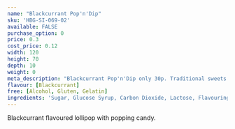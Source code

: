 ```yaml
---
name: "Blackcurrant Pop'n'Dip"
sku: 'HBG-SI-069-02'
available: FALSE
purchase_option: 0
price: 0.3
cost_price: 0.12
width: 120
height: 70
depth: 10
weight: 0
meta_description: "Blackcurrant Pop'n'Dip only 30p. Traditional sweets and more at Humbugs Confectionery Store. Specialists in satisfying your sweet tooth!"
flavour: [Blackcurrant]
free: [Alcohol, Gluten, Gelatin]
ingredients: 'Sugar, Glucose Syrup, Carbon Dioxide, Lactose, Flavouring, Colours: E192, E102, E133, E129, E102'
---
```

Blackcurrant flavoured lollipop with popping candy.